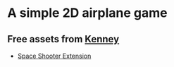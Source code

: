 # A simple 2D airplane game

## Free assets from [Kenney](https://kenney.nl/assets)

- [Space Shooter Extension](https://kenney.nl/assets/space-shooter-extension)
